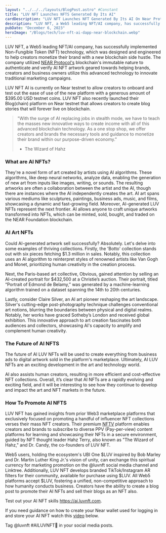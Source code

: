```yaml
---
layout: "../../../layouts/BlogPost.astro" #Constant
title: "LUV NFT Launches NFTS Generated By Its AI"
cardDescription: "LUV NFT Launches NFT Generated By Its AI On Near Protocol Blockchain"
description: "LUV NFT, a Web5 leading NFT/AI company, has successfully implemented Non-Fungible Token (NFT) technology, which was designed and engineered to help creators monetize their brand with a new blockchain side hustle."
pubDate: "December 6, 2023"
heroImage: "/Blogs/tech/luv-nft-ai-dapp-near-blockchain.webp"
---
```


LUV NFT, a Web5 leading NFT/AI company, has successfully implemented Non-Fungible Token (NFT) technology, which was designed and engineered to help creators monetize their brand with a new blockchain side hustle. The company utilized [NEAR Protocol's](https://near.org/) blockchain's immutable nature to authenticate and verify AI NFT artwork geared towards helping brands, creators and business owners utilize this advanced technology to innovate traditional marketing campaigns. 

LUV NFT AI is currently on Near testnet to allow creators to onboard and test out the ease of use of the new platform with a generous amount of $395.00 USD testnet coins. LUV NFT also recently launched their Blog(chain) platform on Near testnet that allows creators to create blog stories that will forever live on blockchain.

> "With the surge of AI replacing jobs in stealth mode, we have to teach the masses new innovative ways to create income with all of this advanced blockchain technology. As a one stop shop, we offer creators and brands the necessary tools and guidance to monetize their brand within our purpose-driven economy."  
> - The Wizard of Hahz

### What are AI NFTs?

They're a novel form of art created by artists using AI algorithms. These algorithms, like deep neural networks, analyze data, enabling the generation of new art from inputs like images, writing, or sounds. The resulting artworks are often a collaboration between the artist and the AI, though there are instances where the AI independently creates the art. AI art spans various mediums like sculptures, paintings, business ads, music, and films, showcasing a dynamic and fast-growing field.
Moreover, AI-generated LUV NFTs represent the next frontier. AI allows anyone to craft unique artworks transformed into NFTs, which can be minted, sold, bought, and traded on the NEAR Foundation blockchain.

### AI Art NFTs

Could AI-generated artwork sell successfully? Absolutely. Let's delve into some examples of thriving collections.
Firstly, the 'Botto' collection stands out with six pieces fetching $1.3 million in sales. Notably, this collection uses an AI algorithm to reinterpret styles of renowned artists like Van Gogh and Monet, prioritizing human creativity in the creation process.

Next, the Paris-based art collective, Obvious, gained attention by selling an AI-created portrait for $432,500 at a Christie’s auction. Their portrait, titled “Portrait of Edmond de Belamy,” was generated by a machine-learning algorithm trained on a dataset spanning the 14th to 20th centuries.

Lastly, consider Claire Silver, an AI art pioneer reshaping the art landscape. Silver's cutting-edge post-photography technique challenges conventional art notions, blurring the boundaries between physical and digital realms. Notably, her works have graced Sotheby’s London and received global exhibition.
This innovative approach to art creation fascinates both audiences and collectors, showcasing AI's capacity to amplify and complement human creativity.

### The Future of AI NFTS

The future of AI LUV NFTs will be used to create everything from business ads to digital artwork sold in the platform's marketplace. Ultimately, AI LUV NFTs are an exciting development in the art and technology world.

AI also assists human creators, resulting in more efficient and cost-effective NFT collections. Overall, it’s clear that AI NFTs are a rapidly evolving and exciting field, and it will be interesting to see how they continue to develop and impact the art and NFT markets in the future.

### How To Promote AI NFTS

LUV NFT has gained insights from prior Web3 marketplace platforms that exclusively focused on promoting a handful of influencer NFT collections verses their mass NFT creators. Their premium [NFTV](https://nftv.luvnft.com) platform enables creators and brands to subscribe to diverse PPV (Pay-per-view) content platforms for learning and showcasing their NFTs in a secure environment, guided by NFT thought leader Hahz Terry, also known as "The Wizard of Hahz," and Dr. Candy, the co-founders of LUV NFT.

Web5 users, holding the ecosystem's UBI One $LUV inspired by Bob Marley and Dr. Martin Luther King Jr.'s vision of unity, can exchange this spiritual currency for marketing promotion on the @luvnft social media channel and Linktree. Additionally, LUV NFT develops branded TikTok/Instagram AR filters for their community, available for purchase using $LUV. All Web5 platforms accept $LUV, fostering a unified, non-competitive approach to how humanity conducts business.
Creators have the ability to create a blog post to promote their AI NFTs and sell their blogs as an NFT also.

Test out your AI NFT skills https://ai.luvnft.com.

If you need guidance on how to create your Near wallet used for logging in and store your AI NFT watch this [video](https://youtu.be/Rc4O_gGwgi0) below. 

Tag @luvnft #AILUVNFT🤖 in your social media posts.
